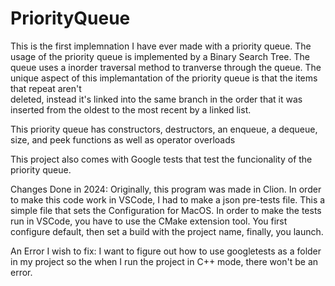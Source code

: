 # PriorityQueue
This is the first implemnation I have ever made with a priority queue. The usage of the priority queue is implemented by a Binary Search Tree. The queue uses a inorder traversal method to tranverse through the queue. The unique aspect of this 
implemantation of the priority queue is that the items that repeat aren't  
deleted, instead it's linked into the same branch in the order that it was 
inserted from the oldest to the most recent by a linked list. 

This priority queue has constructors, destructors, an enqueue, a dequeue, size, and peek functions as well as operator overloads 

This project also comes with Google tests that test the funcionality of the priority queue.

Changes Done in 2024:
Originally, this program was made in Clion. 
In order to make this code work in VSCode, I had to make a json pre-tests file. This a simple file that sets the Configuration for MacOS. In order to make the tests run in VSCode, you have to use the CMake extension tool. You first configure default, then set a build with the project name, finally, you launch. 

An Error I wish to fix: I want to figure out how to use googletests as a folder in my project so the when I run the project in C++ mode, there won't be an error.
